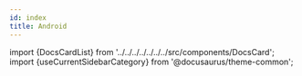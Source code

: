 ```yaml
---
id: index
title: Android
---
```


import {DocsCardList} from '../../../../../../../src/components/DocsCard';
import {useCurrentSidebarCategory} from '@docusaurus/theme-common';

<DocsCardList list={useCurrentSidebarCategory().items} />
